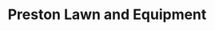 ---
title: "Preston Lawn and Equipment"
url: /easton/preston-lawn-and-equipment/
shop: groundskeeping
---